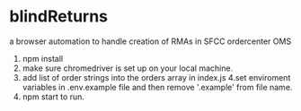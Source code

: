 # blindReturns

a browser automation to handle creation of RMAs in SFCC ordercenter OMS

1. npm install
2. make sure chromedriver is set up on your local machine.
3. add list of order strings into the orders array in index.js
   4.set enviroment variables in .env.example file and then remove '.example' from file name.
4. npm start to run.
